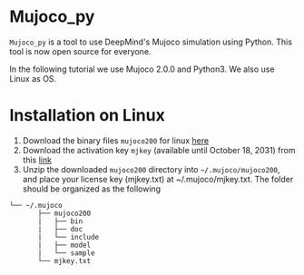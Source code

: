 # Mujoco_py
```Mujoco_py``` is a tool to use DeepMind's Mujoco simulation using Python. This tool is now open source for everyone.

In the following tutorial we use Mujoco 2.0.0 and Python3. We also use Linux as OS. 

# Installation on Linux

1. Download the binary files ```mujoco200``` for linux [here](https://www.roboti.us/download/mujoco200_linux.zip)
2. Download the activation key ```mjkey``` (available until October 18, 2031) from this [link](https://www.roboti.us/file/mjkey.txt)
3. Unzip the downloaded ```mujoco200``` directory into ```~/.mujoco/mujoco200```, and place your license key (mjkey.txt) at ~/.mujoco/mjkey.txt.
The folder should be organized as the following
```plain
└── ~/.mujoco
       ├── mujoco200
       |   ├── bin
       |   ├── doc
       |   └── include
       |   ├── model
       |   └── sample
       └── mjkey.txt
```
